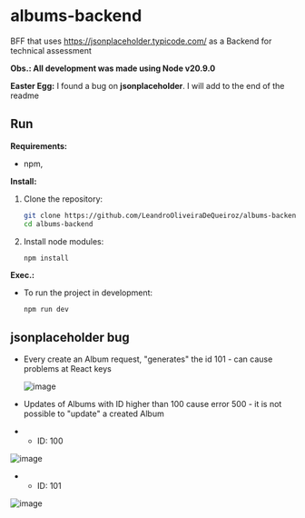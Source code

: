 # albums-backend
BFF that uses https://jsonplaceholder.typicode.com/ as a Backend for technical assessment

**Obs.: All development was made using Node v20.9.0**

**Easter Egg:** I found a bug on **jsonplaceholder**. I will add to the end of the readme 

## Run <a name="run"></a>

**Requirements:**

- npm,

**Install:**

1.  Clone the repository:
    ```bash
    git clone https://github.com/LeandroOliveiraDeQueiroz/albums-backend.git
    cd albums-backend
    ```
2.  Install node modules:
    ```
    npm install
    ```

**Exec.:**

- To run the project in development:
  ```bash
  npm run dev
  ```

## jsonplaceholder bug
- Every create an Album request, "generates" the id 101 - can cause problems at React keys
  
  ![image](https://github.com/user-attachments/assets/de62e8c6-c4cb-4ea7-a338-c74e6d1e614d)

- Updates of Albums with ID higher than 100 cause error 500 - it is not possible to "update" a created Album
- - ID: 100
    
![image](https://github.com/user-attachments/assets/22006aaa-95e6-4e10-bf3b-e69e37ac877c)

- - ID: 101
    
![image](https://github.com/user-attachments/assets/1498a714-14f5-49b9-b7bf-ca66b5b33b0a)


